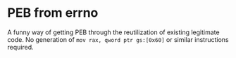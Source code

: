 # PEB from errno
A funny way of getting PEB through the reutilization of existing legitimate code. No generation of `mov rax, qword ptr gs:[0x60]` or similar instructions required.